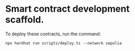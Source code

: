 # Smart contract development scaffold.

To deploy these contracts, run the command:

```
npx hardhat run scripts/deploy.ts --network sepolia
```

